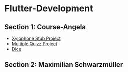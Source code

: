 # Flutter-Development
## Section 1: Course-Angela

* [Xylophone Stub Project](https://github.com/G-Prometheus/xylophone)
* [Multiple Quizz Project](https://github.com/G-Prometheus/MultipleQuizz)
* [Dice](https://github.com/G-Prometheus/Dice)

## Section 2: Maximilian Schwarzmüller
